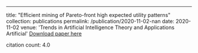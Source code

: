 ---
title: "Efficient mining of Pareto-front high expected utility patterns"
collection: publications
permalink: /publication/2020-11-02-nan
date: 2020-11-02
venue: 'Trends in Artificial Intelligence Theory and Applications Artificial'
[Download paper here](https://scholar.google.com/citations?view_op=view_citation&hl=en&user=CCckbEUAAAAJ&cstart=20&pagesize=80&citation_for_view=CCckbEUAAAAJ:u_35RYKgDlwC)

citation count: 4.0